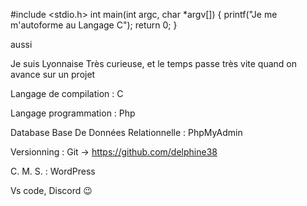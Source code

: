 #include <stdio.h>
  int main(int argc, char *argv[])
      {
      printf("Je me m'autoforme au Langage C");
      return 0;
      }

aussi 

<?php
  echo " qu'au Langage Php 🙂
?>

Je suis Lyonnaise
Très curieuse, et le temps passe très vite quand on avance sur un projet

Langage de compilation : 
C

Langage programmation : 
Php

Database Base De Données Relationnelle : 
PhpMyAdmin

Versionning : 
Git -> https://github.com/delphine38

C. M. S. :
WordPress

Vs code, Discord 😉


